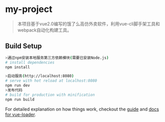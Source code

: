 # my-project

> 本项目基于vue2.0编写的饿了么高仿外卖软件，利用vue-cli脚手架工具和webpack自动化构建工具。



## Build Setup

``` bash
>通过npm安装本地服务第三方依赖模块(需要已安装Node.js)
# install dependencies
npm install

>启动服务(http://localhost:8080)
# serve with hot reload at localhost:8080
npm run dev
>发布代码
# build for production with minification
npm run build

```

For detailed explanation on how things work, checkout the [guide](http://vuejs-templates.github.io/webpack/) and [docs for vue-loader](http://vuejs.github.io/vue-loader).

